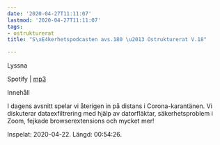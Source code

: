 ```yaml
---
date: '2020-04-27T11:11:07'
lastmod: '2020-04-27T11:11:07'
tags:
- ostrukturerat
title: "S\xE4kerhetspodcasten avs.180 \u2013 Ostrukturerat V.18"

---
```

Lyssna

Spotify \| [mp3](http://traffic.libsyn.com/sakerhetspodcasten/2020-04-22_Sakerhetspodcasten_ostrukt.mp3)

Innehåll

I dagens avsnitt spelar vi återigen in på distans i Corona-karantänen. Vi diskuterar
dataexfiltrering med hjälp av datorfläktar, säkerhetsproblem i Zoom, fejkade browserextensions
och mycket mer!

Inspelat: 2020-04-22. Längd: 00:54:26.

